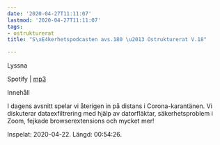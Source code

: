 ```yaml
---
date: '2020-04-27T11:11:07'
lastmod: '2020-04-27T11:11:07'
tags:
- ostrukturerat
title: "S\xE4kerhetspodcasten avs.180 \u2013 Ostrukturerat V.18"

---
```

Lyssna

Spotify \| [mp3](http://traffic.libsyn.com/sakerhetspodcasten/2020-04-22_Sakerhetspodcasten_ostrukt.mp3)

Innehåll

I dagens avsnitt spelar vi återigen in på distans i Corona-karantänen. Vi diskuterar
dataexfiltrering med hjälp av datorfläktar, säkerhetsproblem i Zoom, fejkade browserextensions
och mycket mer!

Inspelat: 2020-04-22. Längd: 00:54:26.

